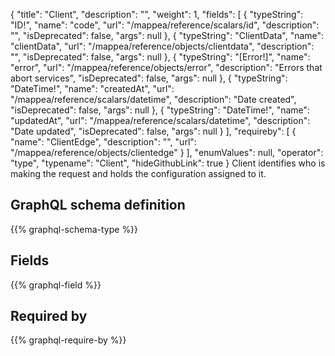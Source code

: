 {
  "title": "Client",
  "description": "",
  "weight": 1,
  "fields": [
    {
      "typeString": "ID!",
      "name": "code",
      "url": "/mappea/reference/scalars/id",
      "description": "",
      "isDeprecated": false,
      "args": null
    },
    {
      "typeString": "ClientData",
      "name": "clientData",
      "url": "/mappea/reference/objects/clientdata",
      "description": "",
      "isDeprecated": false,
      "args": null
    },
    {
      "typeString": "[Error!]",
      "name": "error",
      "url": "/mappea/reference/objects/error",
      "description": "Errors that abort services",
      "isDeprecated": false,
      "args": null
    },
    {
      "typeString": "DateTime!",
      "name": "createdAt",
      "url": "/mappea/reference/scalars/datetime",
      "description": "Date created",
      "isDeprecated": false,
      "args": null
    },
    {
      "typeString": "DateTime!",
      "name": "updatedAt",
      "url": "/mappea/reference/scalars/datetime",
      "description": "Date updated",
      "isDeprecated": false,
      "args": null
    }
  ],
  "requireby": [
    {
      "name": "ClientEdge",
      "description": "",
      "url": "/mappea/reference/objects/clientedge"
    }
  ],
  "enumValues": null,
  "operator": "type",
  "typename": "Client",
  "hideGithubLink": true
}
Client identifies who is making the request and holds the configuration assigned to it.
## GraphQL schema definition

{{% graphql-schema-type %}}

## Fields

{{% graphql-field %}}

## Required by

{{% graphql-require-by %}}
